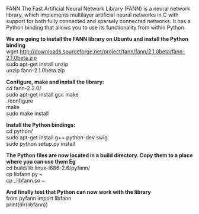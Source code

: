 FANN
The Fast Artificial Neural Network Library (FANN) is a neural network library, which implements multilayer artificial neural networks in C with support for both fully connected and sparsely connected networks. It has a Python binding that allows you to use its functionality from within Python. 


<b>We are going to install the FANN library on Ubuntu and install the Python binding</b></br>
wget http://downloads.sourceforge.net/project/fann/fann/2.1.0beta/fann-2.1.0beta.zip</br>
sudo apt-get install unzip</br>
unzip fann-2.1.0beta.zip


<b>Configure, make and install the library:</b></br>
cd fann-2.2.0/</br>
sudo apt-get install gcc make</br>
./configure</br>
make</br>
sudo make install</br>


<b>Install the Python bindings:</b></br>
cd python/</br>
sudo apt-get install g++ python-dev swig</br>
sudo python setup.py install</br>


<b>The Python files are now located in a build directory. Copy them to a place where you can use them Eg</b></br>
cd build/lib.linux-i686-2.6/pyfann/</br>
cp libfann.py ~</br>
cp _libfann.so ~</br>


<b>And finally test that Python can now work with the library</b></br>
from pyfann import libfann</br>
print(dir(libfann))</br>
